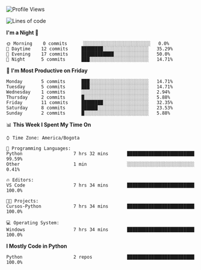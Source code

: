 <!--START_SECTION:waka-->
![Profile Views](http://img.shields.io/badge/Profile%20Views-3-blue)

![Lines of code](https://img.shields.io/badge/From%20Hello%20World%20I%27ve%20Written-2864%20lines%20of%20code-blue)

**I'm a Night 🦉** 

```text
🌞 Morning    0 commits      ░░░░░░░░░░░░░░░░░░░░░░░░░   0.0% 
🌆 Daytime    12 commits     ████████░░░░░░░░░░░░░░░░░   35.29% 
🌃 Evening    17 commits     ████████████░░░░░░░░░░░░░   50.0% 
🌙 Night      5 commits      ███░░░░░░░░░░░░░░░░░░░░░░   14.71%

```
📅 **I'm Most Productive on Friday** 

```text
Monday       5 commits      ███░░░░░░░░░░░░░░░░░░░░░░   14.71% 
Tuesday      5 commits      ███░░░░░░░░░░░░░░░░░░░░░░   14.71% 
Wednesday    1 commits      ░░░░░░░░░░░░░░░░░░░░░░░░░   2.94% 
Thursday     2 commits      █░░░░░░░░░░░░░░░░░░░░░░░░   5.88% 
Friday       11 commits     ████████░░░░░░░░░░░░░░░░░   32.35% 
Saturday     8 commits      ██████░░░░░░░░░░░░░░░░░░░   23.53% 
Sunday       2 commits      █░░░░░░░░░░░░░░░░░░░░░░░░   5.88%

```


📊 **This Week I Spent My Time On** 

```text
⌚︎ Time Zone: America/Bogota

💬 Programming Languages: 
Python                   7 hrs 32 mins       █████████████████████████   99.59% 
Other                    1 min               ░░░░░░░░░░░░░░░░░░░░░░░░░   0.41%

🔥 Editors: 
VS Code                  7 hrs 34 mins       █████████████████████████   100.0%

🐱‍💻 Projects: 
Cursos-Python            7 hrs 34 mins       █████████████████████████   100.0%

💻 Operating System: 
Windows                  7 hrs 34 mins       █████████████████████████   100.0%

```

**I Mostly Code in Python** 

```text
Python                   2 repos             █████████████████████████   100.0%

```



<!--END_SECTION:waka-->
